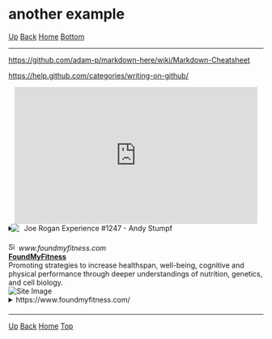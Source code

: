 <script src="https://www.youtube.com/iframe_api"></script>
<script type="text/javascript">
    window.YouTubeIframeAPIReadyCallbacks = [];
    window.YouTubePlayers = {};
    function onYouTubeIframeAPIReady() {
        window.YouTubeIframeAPIReadyCallbacks.forEach((fn) => fn());
    }
</script>
<link rel="stylesheet" href="https://use.fontawesome.com/releases/v5.7.2/css/all.css" integrity="sha384-fnmOCqbTlWIlj8LyTjo7mOUStjsKC4pOpQbqyi7RrhN7udi9RwhKkMHpvLbHG9Sr" crossorigin="anonymous">

<style>
    details {
        margin-bottom: 20px;
    }
</style>
<span id="header"></span>
# another example

[<i class="fas fa-arrow-circle-up"></i> Up](../index.md)
[<i class="fas fa-arrow-circle-left"></i> Back](index.md)
[<i class="fas fa-home"></i> Home](/example/docs/index.md)
<a href="#footer"><i class="fas fa-asterisk"></i> Bottom</a>

---

https://github.com/adam-p/markdown-here/wiki/Markdown-Cheatsheet

https://help.github.com/categories/writing-on-github/

<div align="center">
    <script type="text/javascript">
        window.YouTubeIframeAPIReadyCallbacks.push(() => {
            window.YouTubePlayers['109156be-c4fb-41ea-b1b4-efe1671c5836'] = new YT.Player('109156be-c4fb-41ea-b1b4-efe1671c5836');
        });
    </script>
    <iframe id="109156be-c4fb-41ea-b1b4-efe1671c5836" width="480" height="270" src="https://www.youtube.com/embed/bz1Masw5QDs?enablejsapi=1" frameborder="0" allow="accelerometer; autoplay; encrypted-media; gyroscope; picture-in-picture" allowfullscreen></iframe>
</div>
<details>
    <summary><img src="https://s.ytimg.com/yts/img/favicon-vfl8qSV2F.ico" style="margin-right: 10px; margin-left: -10px; vertical-align: text-top;">Joe Rogan Experience #1247 - Andy Stumpf</summary>
    <blockquote cite="PowerfulJRE" style="padding-top:2px;padding-bottom:2px;">
        <div align="center">
    <script type="text/javascript">
        window.YouTubeIframeAPIReadyCallbacks.push(() => {
            window.YouTubePlayers['109156be-c4fb-41ea-b1b4-efe1671c5836'] = new YT.Player('109156be-c4fb-41ea-b1b4-efe1671c5836');
        });
    </script>
    <iframe id="109156be-c4fb-41ea-b1b4-efe1671c5836" width="480" height="270" src="https://www.youtube.com/embed/bz1Masw5QDs?enablejsapi=1" frameborder="0" allow="accelerometer; autoplay; encrypted-media; gyroscope; picture-in-picture" allowfullscreen></iframe>
</div>
    </blockquote>
</details>

<section>
    <img src="https://www.foundmyfitness.com/favicon.ico" width="16" height="16" alt="Site Icon">
    <i>www.foundmyfitness.com</i>
</section>
<section>
    <a href="https://www.foundmyfitness.com/">
        <b>FoundMyFitness</b>
    </a>
</section>
<section>
    Promoting strategies to increase healthspan, well-being, cognitive and physical performance through deeper understandings of nutrition, genetics, and cell biology.
</section>
<section>
    <img src="https://www.foundmyfitness.com/images/fmf-og-image.jpg" alt="Site Image">
</section>

<details>
    <summary>https://www.foundmyfitness.com/</summary>
    <blockquote cite="https://www.foundmyfitness.com/" style="padding-top:2px;padding-bottom:2px;">
        <div align="center">
    <iframe width="852" height="315" src="https://www.foundmyfitness.com/" frameborder="0"></iframe>
</div>
    </blockquote>
</details>


---
<span id="footer"></span>
[<i class="fas fa-arrow-circle-up"></i> Up](../index.md)
[<i class="fas fa-arrow-circle-left"></i> Back](index.md)
[<i class="fas fa-home"></i> Home](/example/docs/index.md)
<a href="#header"><i class="fas fa-asterisk"></i> Top</a>
